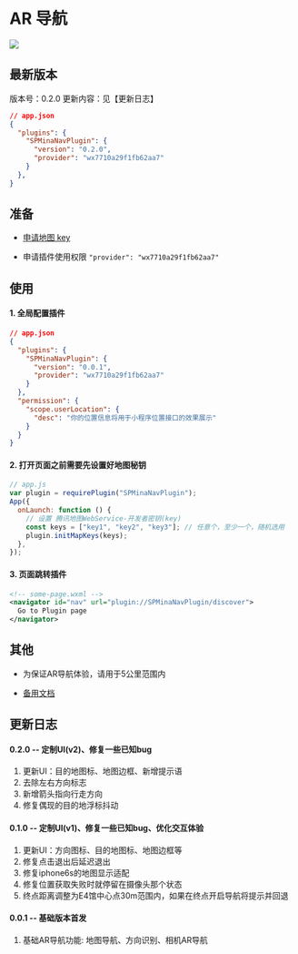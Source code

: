 # AR 导航

![](./logo.jpg)

## 最新版本

版本号：0.2.0
更新内容：见【更新日志】

```json
// app.json
{
  "plugins": {
    "SPMinaNavPlugin": {
      "version": "0.2.0",
      "provider": "wx7710a29f1fb62aa7"
    }
  },
}
```

## 准备

* [申请地图 key](https://lbs.qq.com/service/webService/webServiceGuide/webServiceOverview)

* 申请插件使用权限 `"provider": "wx7710a29f1fb62aa7"`

## 使用

#### 1. 全局配置插件

```json
// app.json
{
  "plugins": {
    "SPMinaNavPlugin": {
      "version": "0.0.1",
      "provider": "wx7710a29f1fb62aa7"
    }
  },
  "permission": {
    "scope.userLocation": {
      "desc": "你的位置信息将用于小程序位置接口的效果展示"
    }
  }
}
```

#### 2. 打开页面之前需要先设置好地图秘钥

```js
// app.js
var plugin = requirePlugin("SPMinaNavPlugin");
App({
  onLaunch: function () {
    // 设置 腾讯地图WebService-开发者密钥(key)
    const keys = ["key1", "key2", "key3"]; // 任意个，至少一个，随机选用
    plugin.initMapKeys(keys);
  },
});
```

#### 3. 页面跳转插件

```xml
<!-- some-page.wxml -->
<navigator id="nav" url="plugin://SPMinaNavPlugin/discover">
  Go to Plugin page
</navigator>
```

## 其他

* 为保证AR导航体验，请用于5公里范围内

* [备用文档](https://github.com/wyyxdgm/ARNavDemo)

## 更新日志

#### 0.2.0 -- 定制UI(v2)、修复一些已知bug
  1. 更新UI：目的地图标、地图边框、新增提示语
  2. 去除左右方向标志
  3. 新增箭头指向行走方向
  4. 修复偶现的目的地浮标抖动

#### 0.1.0 -- 定制UI(v1)、修复一些已知bug、优化交互体验
  1. 更新UI：方向图标、目的地图标、地图边框等
  2. 修复点击退出后延迟退出
  3. 修复iphone6s的地图显示适配
  4. 修复位置获取失败时就停留在摄像头那个状态
  5. 终点距离调整为E4馆中心点30m范围内，如果在终点开启导航将提示并回退

#### 0.0.1 -- 基础版本首发
  1. 基础AR导航功能: 地图导航、方向识别、相机AR导航